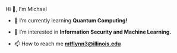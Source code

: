 Hi 👋, I'm Michael</h1>
- 🌱 I’m currently learning **Quantum Computing!**

- 🤝 I’m interested in **Information Security and Machine Learning.**

- 📫 How to reach me **mtflynn3@illinois.edu**


<p align="left">
</p>
